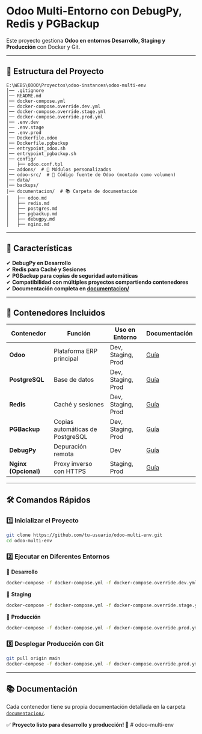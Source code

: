 # Odoo Multi-Entorno con DebugPy, Redis y PGBackup

Este proyecto gestiona **Odoo en entornos Desarrollo, Staging y Producción** con Docker y Git.

---

## 📌 **Estructura del Proyecto**

```
E:\WEBS\ODOO\Proyectos\odoo-instances\odoo-multi-env
│── .gitignore
│── README.md
│── docker-compose.yml
│── docker-compose.override.dev.yml
│── docker-compose.override.stage.yml
│── docker-compose.override.prod.yml
│── .env.dev
│── .env.stage
│── .env.prod
│── Dockerfile.odoo
│── Dockerfile.pgbackup
│── entrypoint_odoo.sh
│── entrypoint_pgbackup.sh
│── config/
│   ├── odoo.conf.tpl
│── addons/  # 🔹 Módulos personalizados
│── odoo-src/  # 🔹 Código fuente de Odoo (montado como volumen)
│── data/
│── backups/
│── documentacion/  # 📚 Carpeta de documentación
│   ├── odoo.md
│   ├── redis.md
│   ├── postgres.md
│   ├── pgbackup.md
│   ├── debugpy.md
│   ├── nginx.md
```

---

## 🚀 **Características**
✔ **DebugPy en Desarrollo**  
✔ **Redis para Caché y Sesiones**  
✔ **PGBackup para copias de seguridad automáticas**  
✔ **Compatibilidad con múltiples proyectos compartiendo contenedores**  
✔ **Documentación completa en [documentacion/](./documentacion/)**  

---

## 📂 **Contenedores Incluidos**

| **Contenedor**  | **Función** | **Uso en Entorno** | **Documentación** |
|----------------|------------|--------------------|----------------|
| **Odoo** | Plataforma ERP principal | Dev, Staging, Prod | [Guía](./documentacion/odoo.md) |
| **PostgreSQL** | Base de datos | Dev, Staging, Prod | [Guía](./documentacion/postgres.md) |
| **Redis** | Caché y sesiones | Dev, Staging, Prod | [Guía](./documentacion/redis.md) |
| **PGBackup** | Copias automáticas de PostgreSQL | Dev, Staging, Prod | [Guía](./documentacion/pgbackup.md) |
| **DebugPy** | Depuración remota | Dev | [Guía](./documentacion/debugpy.md) |
| **Nginx (Opcional)** | Proxy inverso con HTTPS | Staging, Prod | [Guía](./documentacion/nginx.md) |

---

## 🛠 **Comandos Rápidos**

### **1️⃣ Inicializar el Proyecto**
```bash
git clone https://github.com/tu-usuario/odoo-multi-env.git
cd odoo-multi-env
```

### **2️⃣ Ejecutar en Diferentes Entornos**

🔹 **Desarrollo**  
```bash
docker-compose -f docker-compose.yml -f docker-compose.override.dev.yml up -d
```

🔹 **Staging**  
```bash
docker-compose -f docker-compose.yml -f docker-compose.override.stage.yml up -d
```

🔹 **Producción**  
```bash
docker-compose -f docker-compose.yml -f docker-compose.override.prod.yml up -d
```

### **3️⃣ Desplegar Producción con Git**
```bash
git pull origin main
docker-compose -f docker-compose.yml -f docker-compose.override.prod.yml up -d --build
```

---

## 📚 **Documentación**

Cada contenedor tiene su propia documentación detallada en la carpeta [`documentacion/`](./documentacion/).

✅ **Proyecto listo para desarrollo y producción! 🚀**
#   o d o o - m u l t i - e n v  
 